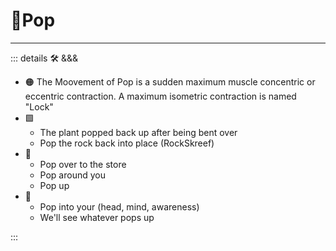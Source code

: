 # 🔻<via>Pop</via>

---

<!-- =================================================== -->
<!-- =================================================== -->
<!-- =================================================== -->
<!-- =================================================== -->
<!-- =================================================== -->
::: details 🛠 <dev>&&&</dev>

- 🟠 The Moovement of Pop is a sudden maximum muscle concentric or eccentric contraction. A maximum isometric contraction is named "Lock"
- 🟩
    - The plant popped back up after being bent over
    - Pop the rock back into place (RockSkreef)
- 🔻
    - Pop over to the store
    - Pop around you
    - Pop up
- 💜
    - Pop into your (head, mind, awareness)
    - We'll see whatever pops up

:::
